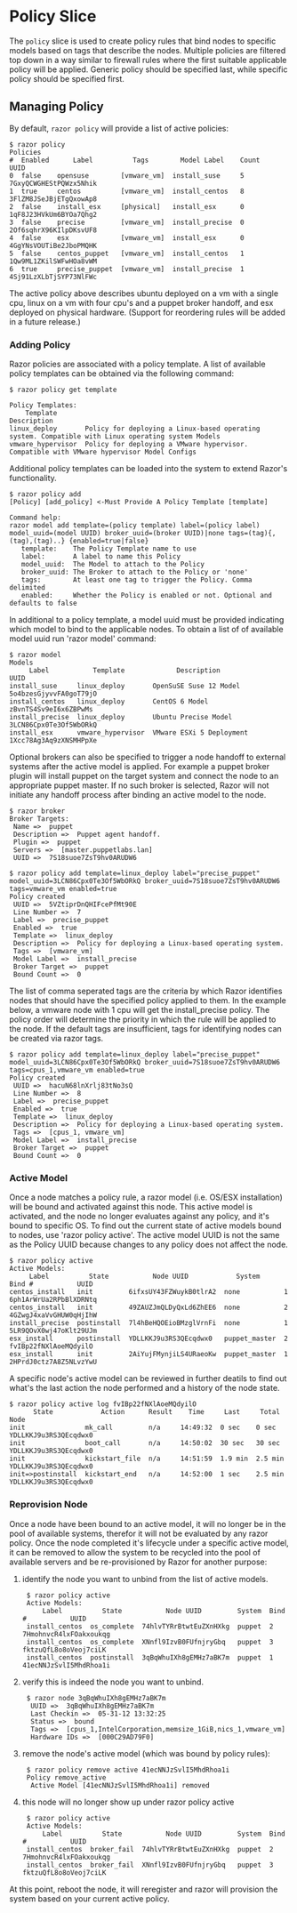 # Policy Slice

The `policy` slice is used to create policy rules that bind nodes to specific models based on tags that describe the nodes. Multiple policies are filtered top down in a way similar to firewall rules where the first suitable applicable policy will be applied. Generic policy should be specified last, while specific policy should be specified first.

## Managing Policy

By default, `razor policy` will provide a list of active policies:

    $ razor policy
    Policies
    #  Enabled      Label          Tags        Model Label    Count           UUID
    0  false    opensuse        [vmware_vm]  install_suse     5      7GxyQCWGHEStPQWzx5Nhik
    1  true     centos          [vmware_vm]  install_centos   8      3FlZM8JSeJBjETgQxowAp8
    2  false    install_esx     [physical]   install_esx      0      1qF8J23HVkUm6BYOa7Qhg2
    3  false    precise         [vmware_vm]  install_precise  0      2Of6sqhrX96KIlpDKsvUF8
    4  false    esx             [vmware_vm]  install_esx      0      4GgYNsVOUTiBe2JboPMQHK
    5  false    centos_puppet   [vmware_vm]  install_centos   1      1Qw9ML1ZKilSWFwHOa8vWM
    6  true     precise_puppet  [vmware_vm]  install_precise  1      4Sj91LzXLbTjSYP73NlFWc

The active policy above describes ubuntu deployed on a vm with a single cpu, linux on a vm with four cpu's and a puppet broker handoff, and esx deployed on physical hardware. (Support for reordering rules will be added in a future release.)

### Adding Policy

Razor policies are associated with a policy template. A list of available policy templates can be obtained via the following command:

    $ razor policy get template
    
    Policy Templates:
        Template                                                  Description
    linux_deploy       Policy for deploying a Linux-based operating system. Compatible with Linux operating system Models
    vmware_hypervisor  Policy for deploying a VMware hypervisor. Compatible with VMware hypervisor Model Configs

Additional policy templates can be loaded into the system to extend Razor's functionality.

    $ razor policy add
    [Policy] [add_policy] <-Must Provide A Policy Template [template]
    
    Command help:
    razor model add template=(policy template) label=(policy label) model_uuid=(model UUID) broker_uuid=(broker UUID)|none tags=(tag){,(tag),(tag)..} {enabled=true|false}
       template:    The Policy Template name to use
       label:       A label to name this Policy
       model_uuid:  The Model to attach to the Policy
       broker_uuid: The Broker to attach to the Policy or 'none'
       tags:        At least one tag to trigger the Policy. Comma delimited
       enabled:     Whether the Policy is enabled or not. Optional and defaults to false

In additional to a policy template, a model uuid must be provided indicating which model to bind to the applicable nodes. To obtain a list of of available model uuid run 'razor model' command:

    $ razor model
    Models
         Label           Template             Description                  UUID
    install_suse     linux_deploy       OpenSuSE Suse 12 Model    5o4bzesGjyvvFA0goT79jO
    install_centos   linux_deploy       CentOS 6 Model            zBvnTS4Sv9eI6x6ZBPwMs
    install_precise  linux_deploy       Ubuntu Precise Model      3LCN86Cpx0Te3Of5WbORkQ
    install_esx      vmware_hypervisor  VMware ESXi 5 Deployment  1Xcc78Ag3Aq9zXNSMHPpXe

Optional brokers can also be specified to trigger a node handoff to external systems after the active model is applied. For example a puppet broker plugin will install puppet on the target system and connect the node to an appropriate puppet master. If no such broker is selected, Razor will not initiate any handoff process after binding an active model to the node.

    $ razor broker
    Broker Targets:
     Name =>  puppet
     Description =>  Puppet agent handoff.
     Plugin =>  puppet
     Servers =>  [master.puppetlabs.lan]
     UUID =>  7S18suoe7ZsT9hv0ARUDW6

    $ razor policy add template=linux_deploy label="precise_puppet" model_uuid=3LCN86Cpx0Te3Of5WbORkQ broker_uuid=7S18suoe7ZsT9hv0ARUDW6 tags=vmware_vm enabled=true
    Policy created
     UUID =>  5VZtiprDnQHIFcePfMt90E
     Line Number =>  7
     Label =>  precise_puppet
     Enabled =>  true
     Template =>  linux_deploy
     Description =>  Policy for deploying a Linux-based operating system.
     Tags =>  [vmware_vm]
     Model Label =>  install_precise
     Broker Target =>  puppet
     Bound Count =>  0

The list of comma seperated tags are the criteria by which Razor identifies nodes that should have the specified policy applied to them. In the example below, a vmware node with 1 cpu will get the install_precise policy. The policy order will determine the priority in which the rule will be applied to the node. If the default tags are insufficient, tags for identifying nodes can be created via razor tags.

    $ razor policy add template=linux_deploy label="precise_puppet" model_uuid=3LCN86Cpx0Te3Of5WbORkQ broker_uuid=7S18suoe7ZsT9hv0ARUDW6 tags=cpus_1,vmware_vm enabled=true
    Policy created
     UUID =>  hacuN68lnXrlj83tNo3sQ
     Line Number =>  8
     Label =>  precise_puppet
     Enabled =>  true
     Template =>  linux_deploy
     Description =>  Policy for deploying a Linux-based operating system.
     Tags =>  [cpus_1, vmware_vm]
     Model Label =>  install_precise
     Broker Target =>  puppet
     Bound Count =>  0

### Active Model

Once a node matches a policy rule, a razor model (i.e. OS/ESX installation) will be bound and activated against this node. This active model is activated, and the node no longer evaluates against any policy, and it's bound to specific OS. To find out the current state of active models bound to nodes, use 'razor policy active'. The active model UUID is not the same as the Policy UUID because changes to any policy does not affect the node. 

    $ razor policy active
    Active Models:
         Label          State           Node UUID            System      Bind #           UUID
    centos_install   init         6ifxsUY43FZWuykB0tlrA2  none           1       6ph1ArWrUa2RPbBlXDRNtq
    centos_install   init         49ZAUZJmQLDyQxLd6ZhEE6  none           2       4GZwgJ4xaVvGHUW0qHjIhW
    install_precise  postinstall  7l4hBeHQOEioBMzglVrnFi  none           1       5LR9QOvX0wj47oKlt29UJm
    esx_install      postinstall  YDLLKKJ9u3RS3QEcqdwx0   puppet_master  2       fvIBp22fNXlAoeMQdyilO
    esx_install      init         2AiYujFMynjiLS4URaeoKw  puppet_master  1       2HPrdJ0ctz7A8Z5NLvzYwU

A specific node's active model can be reviewed in further deatils to find out what's the last action the node performed and a history of the node state.

    $ razor policy active log fvIBp22fNXlAoeMQdyilO
          State            Action      Result    Time     Last     Total           Node
    init               mk_call         n/a     14:49:32  0 sec    0 sec    YDLLKKJ9u3RS3QEcqdwx0
    init               boot_call       n/a     14:50:02  30 sec   30 sec   YDLLKKJ9u3RS3QEcqdwx0
    init               kickstart_file  n/a     14:51:59  1.9 min  2.5 min  YDLLKKJ9u3RS3QEcqdwx0
    init=>postinstall  kickstart_end   n/a     14:52:00  1 sec    2.5 min  YDLLKKJ9u3RS3QEcqdwx0

### Reprovision Node

Once a node have been bound to an active model, it will no longer be in the pool of available systems, therefor it will not be evaluated by any razor policy. Once the node completed it's lifecycle under a specific active model, it can be removed to allow the system to be recycled into the pool of available servers and be re-provisioned by Razor for another purpose:

1. identify the node you want to unbind from the list of active models.

        $ razor policy active
        Active Models:
            Label          State           Node UUID         System  Bind #           UUID
        install_centos  os_complete  74hlvTYRrBtwtEuZXnHXkg  puppet  2       7HmohnvcR4lxFOakxoukqg
        install_centos  os_complete  XNnfl9IzvB0FUfnjryGbq   puppet  3       fktzuQfL8o8oVeoj7ciLK
        install_centos  postinstall  3qBqWhuIXh8gEMHz7aBK7m  puppet  1       41ecNNJzSvlI5MhdRhoa1i

2. verify this is indeed the node you want to unbind.

        $ razor node 3qBqWhuIXh8gEMHz7aBK7m
         UUID =>  3qBqWhuIXh8gEMHz7aBK7m
         Last Checkin =>  05-31-12 13:32:25
         Status =>  bound
         Tags =>  [cpus_1,IntelCorporation,memsize_1GiB,nics_1,vmware_vm]
         Hardware IDs =>  [000C29AD79F0]

3. remove the node's active model (which was bound by policy rules):

        $ razor policy remove active 41ecNNJzSvlI5MhdRhoa1i
        Policy remove_active
         Active Model [41ecNNJzSvlI5MhdRhoa1i] removed

4. this node will no longer show up under razor policy active

        $ razor policy active
        Active Models:
            Label          State           Node UUID         System  Bind #           UUID
        install_centos  broker_fail  74hlvTYRrBtwtEuZXnHXkg  puppet  2       7HmohnvcR4lxFOakxoukqg
        install_centos  broker_fail  XNnfl9IzvB0FUfnjryGbq   puppet  3       fktzuQfL8o8oVeoj7ciLK

At this point, reboot the node, it will reregister and razor will provision the system based on your current active policy.